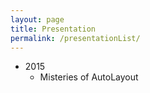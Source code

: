 ```yaml
---
layout: page
title: Presentation
permalink: /presentationList/
---
```

* 2015
  * Misteries of AutoLayout
